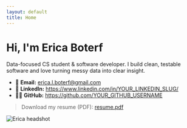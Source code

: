 ```yaml
---
layout: default
title: Home
---
```


# Hi, I'm **Erica Boterf**

Data-focused CS student & software developer. I build clean, testable software and love turning messy data into clear insight.

- 📧 **Email:** [erica.l.boterf@gmail.com](mailto:erica.l.boterf@gmail.com)
- 💼 **LinkedIn:** <https://www.linkedin.com/in/YOUR_LINKEDIN_SLUG/>
- 🧑‍💻 **GitHub:** <https://github.com/YOUR_GITHUB_USERNAME>

> Download my resume (PDF): [resume.pdf](resume.pdf)

![Erica headshot](assets/img/profile.jpg)
